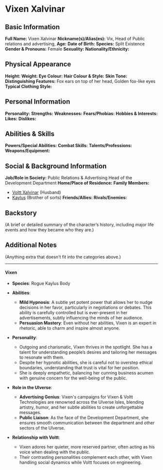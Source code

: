 # Vixen Xalvinar

## **Basic Information**

**Full Name:** Vixen Xalvinar
**Nickname(s)/Alias(es):** Vix, Head of Public relations and advertising, 
**Age:**
**Date of Birth:**
**Species:** Split Existence
**Gender & Pronouns:** Female
**Sexuality:**
**Nationality/Ethnicity:**

## **Physical Appearance**

**Height:**
**Weight:**
**Eye Colour:**
**Hair Colour & Style:**
**Skin Tone:**
**Distinguishing Features:** Fox ears on top of her head, Golden fox-like eyes
**Typical Clothing Style:**

## **Personal Information**

**Personality:**
**Strengths:**
**Weaknesses:**
**Fears/Phobias:**
**Hobbies & Interests:**
**Likes:**
**Dislikes:**

## **Abilities & Skills**

**Powers/Special Abilities:**
**Combat Skills:**
**Talents/Professions:**
**Weapons/Equipment:**

## **Social & Background Information**

**Job/Role in Society:** 
Public Relations & Advertising Head of the Development Department
**Home/Place of Residence:**
**Family Members:** 
- [Voltt Xalvinar](./voltt) (Husband)
- [Kaylus](./kaylus) (Brother of sorts)
**Friends/Allies:**
**Rivals/Enemies:**

## **Backstory**

(A brief or detailed summary of the character’s history, including major life events and how they became who they are.)

## **Additional Notes**

(Anything extra that doesn't fit into the categories above.)

---

#### **Vixen**

- **Species**: Rogue Kaylus Body
- **Abilities**:
  - **Mild Hypnosis**: A subtle yet potent power that allows her to nudge decisions in her favor, particularly in negotiations or debates. This ability is carefully controlled but is ever-present in her advertisements, subtly influencing the minds of her audience.
  - **Persuasion Mastery**: Even without her abilities, Vixen is an expert in rhetoric, able to charm and inspire almost anyone.
- **Personality**:

  - Outgoing and charismatic, Vixen thrives in the spotlight. She has a talent for understanding people’s desires and tailoring her messages to resonate with them.
  - Despite her hypnotic abilities, she is careful not to overstep ethical boundaries, understanding that trust is vital for her position.
  - She is deeply empathetic, balancing her cunning business acumen with genuine concern for the well-being of the public.

- **Role in the Ulverse**:

  - **Advertising Genius**: Vixen's campaigns for Vixen & Voltt Technologies are renowned across the Ulverse Isles, blending artistry, humor, and her subtle abilities to create unforgettable messages.
  - **Public Liaison**: As the face of the Development Department, she ensures smooth communication between the department and other sectors of the Ulverse.

- **Relationship with Voltt**:
  - Vixen adores her quieter, more reserved partner, often acting as his voice when dealing with the public.
  - Their contrasting personalities complement each other, with Vixen handling social dynamics while Voltt focuses on engineering.
